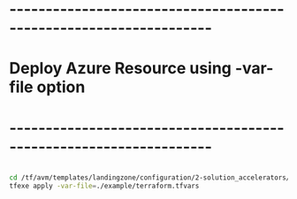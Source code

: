 # ------------------------------------------------------------------
# Deploy Azure Resource using -var-file option
# ------------------------------------------------------------------

```bash

cd /tf/avm/templates/landingzone/configuration/2-solution_accelerators/project/ai_foundry_enterprise
tfexe apply -var-file=./example/terraform.tfvars

```